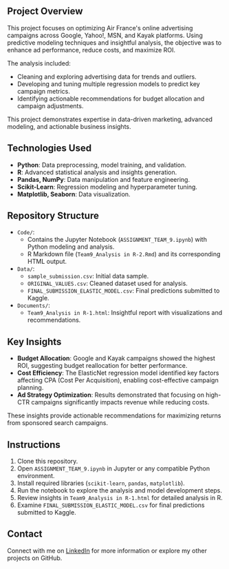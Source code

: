 ## Project Overview
This project focuses on optimizing Air France's online advertising campaigns across Google, Yahoo!, MSN, and Kayak platforms. Using predictive modeling techniques and insightful analysis, the objective was to enhance ad performance, reduce costs, and maximize ROI.

The analysis included:
- Cleaning and exploring advertising data for trends and outliers.
- Developing and tuning multiple regression models to predict key campaign metrics.
- Identifying actionable recommendations for budget allocation and campaign adjustments.

This project demonstrates expertise in data-driven marketing, advanced modeling, and actionable business insights.

## Technologies Used
- **Python**: Data preprocessing, model training, and validation.
- **R**: Advanced statistical analysis and insights generation.
- **Pandas, NumPy**: Data manipulation and feature engineering.
- **Scikit-Learn**: Regression modeling and hyperparameter tuning.
- **Matplotlib, Seaborn**: Data visualization.

## Repository Structure
- `Code/`: 
  - Contains the Jupyter Notebook (`ASSIGNMENT_TEAM_9.ipynb`) with Python modeling and analysis.
  - R Markdown file (`Team9_Analysis in R-2.Rmd`) and its corresponding HTML output.
- `Data/`: 
  - `sample_submission.csv`: Initial data sample.
  - `ORIGINAL_VALUES.csv`: Cleaned dataset used for analysis.
  - `FINAL_SUBMISSION_ELASTIC_MODEL.csv`: Final predictions submitted to Kaggle.
- `Documents/`:
  - `Team9_Analysis in R-1.html`: Insightful report with visualizations and recommendations.
 
## Key Insights
- **Budget Allocation**: Google and Kayak campaigns showed the highest ROI, suggesting budget reallocation for better performance.
- **Cost Efficiency**: The ElasticNet regression model identified key factors affecting CPA (Cost Per Acquisition), enabling cost-effective campaign planning.
- **Ad Strategy Optimization**: Results demonstrated that focusing on high-CTR campaigns significantly impacts revenue while reducing costs.

These insights provide actionable recommendations for maximizing returns from sponsored search campaigns.

## Instructions
1. Clone this repository.
2. Open `ASSIGNMENT_TEAM_9.ipynb` in Jupyter or any compatible Python environment.
3. Install required libraries (`scikit-learn`, `pandas`, `matplotlib`).
4. Run the notebook to explore the analysis and model development steps.
5. Review insights in `Team9_Analysis in R-1.html` for detailed analysis in R.
6. Examine `FINAL_SUBMISSION_ELASTIC_MODEL.csv` for final predictions submitted to Kaggle.

## Contact
Connect with me on [LinkedIn](https://www.linkedin.com/in/stefano-compagnone98/) for more information or explore my other projects on GitHub.
